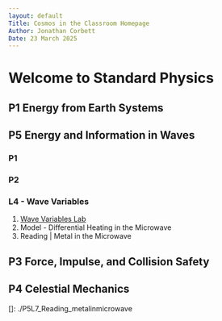 ```yaml
---
layout: default
Title: Cosmos in the Classroom Homepage
Author: Jonathan Corbett
Date: 23 March 2025
---
```

# Welcome to Standard Physics

## P1 Energy from Earth Systems


## P5 Energy and Information in Waves

### P1
### P2
### L4 - Wave Variables
1. [Wave Variables Lab]
2. Model - Differential Heating in the Microwave
3. Reading | Metal in the Microwave 


## P3 Force, Impulse, and Collision Safety


## P4 Celestial Mechanics

<!-- Definitions -->

[Wave Variables Lab]: ./p5l4_wave_variables
[]: ./P5L7_Reading_metalinmicrowave